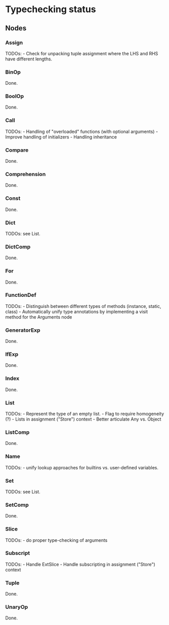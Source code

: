 # Typechecking status


## Nodes

### Assign

TODOs:
    - Check for unpacking tuple assignment where the LHS and RHS have different lengths.

### BinOp

Done.

### BoolOp

Done.

### Call

TODOs:
    - Handling of "overloaded" functions (with optional arguments)
    - Improve handling of initializers
    - Handling inheritance

### Compare

Done.

### Comprehension

Done.

### Const
Done.

### Dict

TODOs: see List.

### DictComp

Done.

### For

Done.

### FunctionDef

TODOs:
    - Distinguish between different types of methods (instance, static, class)
    - Automatically unify type annotations by implementing a visit method for the Arguments node

### GeneratorExp

Done.

### IfExp

Done.

### Index

Done.

### List

TODOs:
    - Represent the type of an empty list.
    - Flag to require homogeneity (?)
    - Lists in assignment ("Store") context
    - Better articulate Any vs. Object

### ListComp

Done.

### Name

TODOs:
    - unify lookup approaches for builtins vs. user-defined variables.

### Set

TODOs: see List.

### SetComp

Done.

### Slice

TODOs:
    - do proper type-checking of arguments

### Subscript

TODOs:
    - Handle ExtSlice
    - Handle subscripting in assignment ("Store") context

### Tuple

Done.

### UnaryOp

Done.
